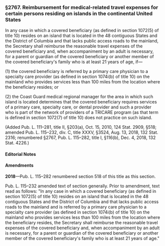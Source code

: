 ### §2767. Reimbursement for medical-related travel expenses for certain persons residing on islands in the continental United States ###

In any case in which a covered beneficiary (as defined in section 1072(5) of title 10) resides on an island that is located in the 48 contiguous States and the District of Columbia and that lacks public access roads to the mainland, the Secretary shall reimburse the reasonable travel expenses of the covered beneficiary and, when accompaniment by an adult is necessary, for a parent or guardian of the covered beneficiary or another member of the covered beneficiary's family who is at least 21 years of age, if—

(1) the covered beneficiary is referred by a primary care physician to a specialty care provider (as defined in section 1074i(b) of title 10) on the mainland who provides services less than 100 miles from the location where the beneficiary resides; or

(2) the Coast Guard medical regional manager for the area in which such island is located determines that the covered beneficiary requires services of a primary care, specialty care, or dental provider and such a provider who is part of the network of providers of a TRICARE program (as that term is defined in section 1072(7) of title 10) does not practice on such island.

(Added Pub. L. 111–281, title II, §203(a), Oct. 15, 2010, 124 Stat. 2909, §518; amended Pub. L. 115–232, div. C, title XXXV, §3524, Aug. 13, 2018, 132 Stat. 2316; renumbered §2767, Pub. L. 115–282, title I, §116(b), Dec. 4, 2018, 132 Stat. 4226.)

#### **Editorial Notes** ####

#### Amendments ####

**2018**—Pub. L. 115–282 renumbered section 518 of this title as this section.

Pub. L. 115–232 amended text of section generally. Prior to amendment, text read as follows: "In any case in which a covered beneficiary (as defined in section 1072(5) of title 10) resides on an island that is located in the 48 contiguous States and the District of Columbia and that lacks public access roads to the mainland and is referred by a primary care physician to a specialty care provider (as defined in section 1074i(b) of title 10) on the mainland who provides services less than 100 miles from the location where the beneficiary resides, the Secretary shall reimburse the reasonable travel expenses of the covered beneficiary and, when accompaniment by an adult is necessary, for a parent or guardian of the covered beneficiary or another member of the covered beneficiary's family who is at least 21 years of age."